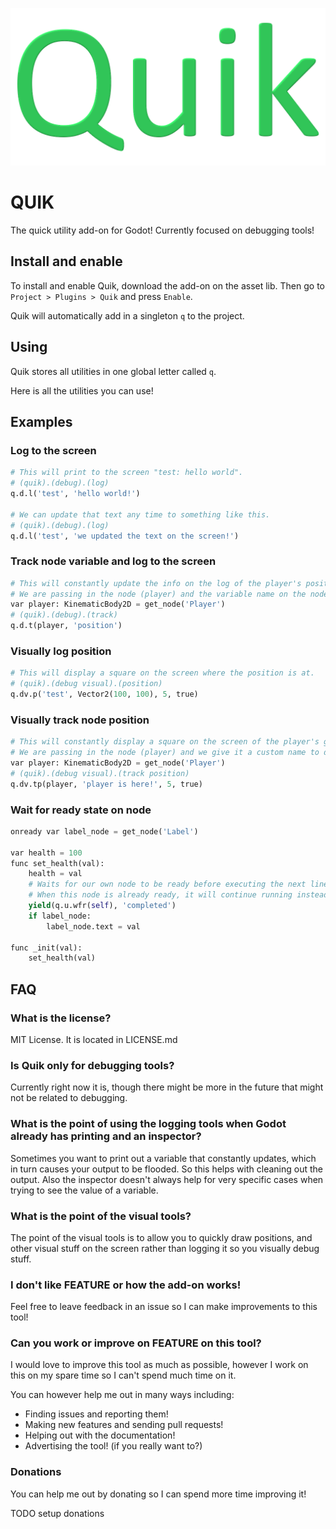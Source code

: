 ![logo](./addons/quik/assets/logo.png)

# QUIK
The quick utility add-on for Godot! Currently focused on debugging tools!

## Install and enable
To install and enable Quik, download the add-on on the asset lib.
Then go to ``Project > Plugins > Quik`` and press ``Enable``.

Quik will automatically add in a singleton ``q`` to the project.

## Using
Quik stores all utilities in one global letter called ``q``.

Here is all the utilities you can use!

## Examples
### Log to the screen
```py
# This will print to the screen "test: hello world".
# (quik).(debug).(log)
q.d.l('test', 'hello world!')

# We can update that text any time to something like this.
# (quik).(debug).(log)
q.d.l('test', 'we updated the text on the screen!')
```

### Track node variable and log to the screen
```py
# This will constantly update the info on the log of the player's position as it keeps track of the node information every frame.
# We are passing in the node (player) and the variable name on the node (position).
var player: KinematicBody2D = get_node('Player')
# (quik).(debug).(track)
q.d.t(player, 'position')
```

### Visually log position
```py
# This will display a square on the screen where the position is at.
# (quik).(debug visual).(position)
q.dv.p('test', Vector2(100, 100), 5, true)
```

### Visually track node position
```py
# This will constantly display a square on the screen of the player's global position as it keeps track of the node information every frame.
# We are passing in the node (player) and we give it a custom name to display on the screen. The name is required here currently for it to function properly.
var player: KinematicBody2D = get_node('Player')
# (quik).(debug visual).(track position)
q.dv.tp(player, 'player is here!', 5, true)
```

### Wait for ready state on node
```py
onready var label_node = get_node('Label')

var health = 100
func set_health(val):
	health = val
	# Waits for our own node to be ready before executing the next line of code
	# When this node is already ready, it will continue running instead of waiting
	yield(q.u.wfr(self), 'completed')
	if label_node:
		label_node.text = val

func _init(val):
	set_health(val)
```

## FAQ
### What is the license?
MIT License. It is located in LICENSE.md

### Is Quik only for debugging tools?
Currently right now it is, though there might be more in the future that might not be related to debugging.

### What is the point of using the logging tools when Godot already has printing and an inspector?
Sometimes you want to print out a variable that constantly updates, which in turn causes your output to be flooded.
So this helps with cleaning out the output. Also the inspector doesn't always help for very specific cases when trying to see the value of a variable.

### What is the point of the visual tools?
The point of the visual tools is to allow you to quickly draw positions, and other visual stuff on the screen rather than logging it so you visually debug stuff.

### I don't like FEATURE or how the add-on works!
Feel free to leave feedback in an issue so I can make improvements to this tool!

### Can you work or improve on FEATURE on this tool?
I would love to improve this tool as much as possible, however I work on this on my spare time so I can't spend much time on it.

You can however help me out in many ways including:
* Finding issues and reporting them!
* Making new features and sending pull requests!
* Helping out with the documentation!
* Advertising the tool! (if you really want to?)

### Donations
You can help me out by donating so I can spend more time improving it!

TODO setup donations